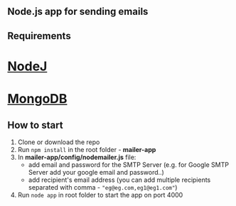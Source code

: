 ## Node.js app for sending emails

## Requirements
# [NodeJ](https://nodejs.org/en/)
# [MongoDB](https://nodejs.org/en/)

## How to start

1. Clone or download the repo
2. Run ` npm install ` in the root folder - **mailer-app**
3. In **mailer-app/config/nodemailer.js** file:
   - add email and password for the SMTP Server (e.g. for Google SMTP Server add your google email and password..)
   - add recipient's email address (you can add multiple recipients separated with comma - ` "eg@eg.com,eg1@eg1.com" `)
4. Run ` node app ` in root folder to start the app on port 4000
